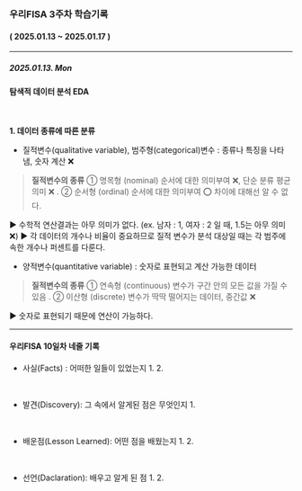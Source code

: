### 우리FISA 3주차 학습기록
#### ( 2025.01.13 ~ 2025.01.17 )
***
##### 2025.01.13. Mon
#### 탐색적 데이터 분석 EDA
<br>

**1. 데이터 종류에 따른 분류**

- 질적변수(qualitative variable), 범주형(categorical)변수 :
종류나 특징을 나타냄, 숫자 계산 ❌

> **질적변수의 종류**
① 명목형 (nominal)
    순서에 대한 의미부여 ❌, 단순 분류
    평균 의미 ❌
    .
② 순서형 (ordinal)
 순서에 대한 의미부여 ⭕
 차이에 대해선 알 수 없다.

▶ 수학적 연산결과는 아무 의미가 없다. (ex. 남자 : 1, 여자 : 2 일 때, 1.5는 아무 의미 ❌)
▶ 각 데이터의 개수나 비율이 중요하므로 질적 변수가 분석 대상일 때는 각 범주에 속한 개수나 퍼센트를 다룬다.

- 양적변수(quantitative variable) : 숫자로 표현되고 계산 가능한 데이터

> **질적변수의 종류**
① 연속형 (continuous)
    변수가 구간 안의 모든 값을 가질 수 있음
    .
② 이산형 (discrete)
 변수가 딱딱 떨어지는 데이터, 중간값 ❌

▶ 숫자로 표현되기 때문에 연산이 가능하다.

***
#### 우리FISA 10일차 네줄 기록

- 사실(Facts) : 어떠한 일들이 있었는지
    1. 
    2. 

<br>

- 발견(Discovery): 그 속에서 알게된 점은 무엇인지
    1. 

<br>

- 배운점(Lesson Learned): 어떤 점을 배웠는지
    1. 
    2. 
    
<br>

- 선언(Daclaration): 배우고 알게 된 점
    1. 
    2. 